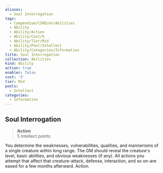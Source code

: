 ```yaml
---
aliases:
  - Soul Interrogation
tags:
  - Compendium/CSRD/en/Abilities
  - Ability
  - Ability/Action
  - Ability/Cost/5
  - Ability/Tier/Mid
  - Ability/Pool/Intellect
  - Ability/Categories/Information
title: Soul Interrogation
collection: Abilities
kind: Ability
action: true
enabler: false
cost: '5'
tier: Mid
pools:
  - Intellect
categories:
  - Information
---
```

## Soul Interrogation  
>**Action**  
>5 Intellect points
  
You determine the weaknesses, vulnerabilities, qualities, and mannerisms of a single creature within long range. The GM should reveal the creature's level, basic abilities, and obvious weaknesses (if any). All actions you attempt that affect that creature-attack, defense, interaction, and so on-are eased for a few months afterward. Action.
